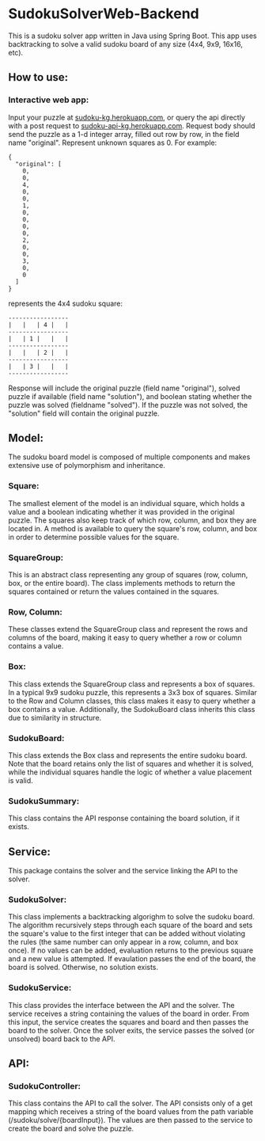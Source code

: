 # SudokuSolverWeb-Backend
This is a sudoku solver app written in Java using Spring Boot. This app uses backtracking to solve a valid sudoku board of any size (4x4, 9x9, 16x16, etc). 

## How to use: 

### Interactive web app:
Input your puzzle at [sudoku-kg.herokuapp.com](sudoku-kg.herokuapp.com), or query the api directly with a post request to [sudoku-api-kg.herokuapp.com](sudoku-api-kg.herokuapp.com). Request body should send the puzzle as a 1-d integer array, filled out row by row, in the field name "original". Represent unknown squares as 0.  For example:
```
{
  "original": [
    0,
    0,
    4,
    0,
    0,
    1,
    0,
    0,
    0,
    0,
    2,
    0,
    0,
    3,
    0,
    0    
  ]
}
```
represents the 4x4 sudoku square: 
```
-----------------
|   |   | 4 |   |
-----------------
|   | 1 |   |   |
-----------------
|   |   | 2 |   |
-----------------
|   | 3 |   |   |
-----------------
```
Response will include the original puzzle (field name "original"), solved puzzle if available (field name "solution"), and boolean stating whether the puzzle was solved (fieldname "solved"). If the puzzle was not solved, the "solution" field will contain the original puzzle.

## Model: 
The sudoku board model is composed of multiple components and makes extensive use of polymorphism and inheritance.

### Square:
The smallest element of the model is an individual square, which holds a value and a boolean indicating whether it was provided in the original puzzle. The squares also keep track of which row, column, and box they are located in. A method is available to query the square's row, column, and box in order to determine possible values for the square.

### SquareGroup:
This is an abstract class representing any group of squares (row, column, box, or the entire board). The class implements methods to return the squares contained or return the values contained in the squares.

### Row, Column:
These classes extend the SquareGroup class and represent the rows and columns of the board, making it easy to query whether a row or column contains a value.

### Box: 
This class extends the SquareGroup class and represents a box of squares. In a typical 9x9 sudoku puzzle, this represents a 3x3 box of squares. Similar to the Row and Column classes, this class makes it easy to query whether a box contains a value. Additionally, the SudokuBoard class inherits this class due to similarity in structure.

### SudokuBoard:
This class extends the Box class and represents the entire sudoku board. Note that the board retains only the list of squares and whether it is solved, while the individual squares handle the logic of whether a value placement is valid.

### SudokuSummary:
This class contains the API response containing the board solution, if it exists.

## Service: 
This package contains the solver and the service linking the API to the solver.

### SudokuSolver: 
This class implements a backtracking algorighm to solve the sudoku board. The algorithm recursively steps through each square of the board and sets the square's value to the first integer that can be added without violating the rules (the same number can only appear in a row, column, and box once). If no values can be added, evaluation returns to the previous square and a new value is attempted. If evaulation passes the end of the board, the board is solved. Otherwise, no solution exists.

### SudokuService:
This class provides the interface between the API and the solver. The service receives a string containing the values of the board in order. From this input, the service creates the squares and board and then passes the board to the solver. Once the solver exits, the service passes the solved (or unsolved) board back to the API.

## API: 

### SudokuController:
This class contains the API to call the solver. The API consists only of a get mapping which receives a string of the board values from the path variable (/sudoku/solve/{boardInput}). The values are then passed to the service to create the board and solve the puzzle.
